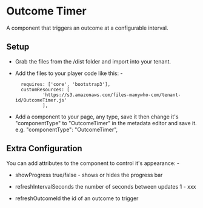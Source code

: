 # Outcome Timer

A component that triggers an outcome at a configurable interval.


## Setup

- Grab the files from the /dist folder and import into your tenant.

- Add the files to your player code like this: -

        requires: ['core', 'bootstrap3'],
        customResources: [
                'https://s3.amazonaws.com/files-manywho-com/tenant-id/OutcomeTimer.js'
                ],


- Add a component to your page, any type, save it then change it's "componentType" to "OutcomeTimer" in the metadata editor and save it.
e.g. 
            "componentType": "OutcomeTimer",


## Extra Configuration

You can add attributes to the component to control it's appearance: -

- showProgress		        true/false - shows or hides the progress bar

- refreshIntervalSeconds	the number of seconds between updates 1 - xxx

- refreshOutcomeId	        the id of an outcome to trigger